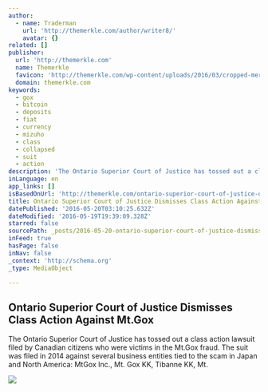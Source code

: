 ```yaml
---
author:
  - name: Traderman
    url: 'http://themerkle.com/author/writer8/'
    avatar: {}
related: []
publisher:
  url: 'http://themerkle.com'
  name: Themerkle
  favicon: 'http://themerkle.com/wp-content/uploads/2016/03/cropped-merkle-white-1-192x192.png'
  domain: themerkle.com
keywords:
  - gox
  - bitcoin
  - deposits
  - fiat
  - currency
  - mizuho
  - class
  - collapsed
  - suit
  - action
description: 'The Ontario Superior Court of Justice has tossed out a class action lawsuit filed by Canadian citizens who were victims in the Mt.Gox fraud. The suit was filed in 2014 against several business entities tied to the scam in Japan and North America: MtGox Inc., Mt. Gox KK, Tibanne KK, Mt.'
inLanguage: en
app_links: []
isBasedOnUrl: 'http://themerkle.com/ontario-superior-court-of-justice-dismisses-class-action-against-mt-gox/'
title: Ontario Superior Court of Justice Dismisses Class Action Against Mt.Gox
datePublished: '2016-05-20T03:10:25.632Z'
dateModified: '2016-05-19T19:39:09.328Z'
starred: false
sourcePath: _posts/2016-05-20-ontario-superior-court-of-justice-dismisses-class-action-aga.md
inFeed: true
hasPage: false
inNav: false
_context: 'http://schema.org'
_type: MediaObject

---
```

<article style=""><h1>Ontario Superior Court of Justice Dismisses Class Action Against Mt.Gox</h1><p>The Ontario Superior Court of Justice has tossed out a class action lawsuit filed by Canadian citizens who were victims in the Mt.Gox fraud. The suit was filed in 2014 against several business entities tied to the scam in Japan and North America: MtGox Inc., Mt. Gox KK, Tibanne KK, Mt.</p><img src="http://themerkle.com/wp-content/uploads/2016/05/IMG_4246-620x400.jpg" /></article>